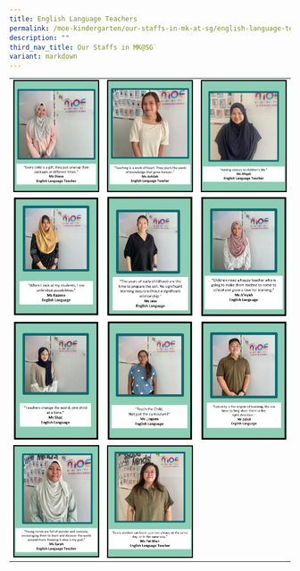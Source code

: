```yaml
---
title: English Language Teachers
permalink: /moe-kindergarten/our-staffs-in-mk-at-sg/english-language-teachers/
description: ""
third_nav_title: Our Staffs in MK@SG
variant: markdown
---
```

<table style="border-collapse: collapse; width: 100%;">
<tbody>
<tr>
<td style="width: 33.3333%;"><img src="/images/MOE Kindergarten/Ms_Diana.png"></td>
<td style="width: 33.3333%;"><img src="/images/MOE Kindergarten/Ashilah_EL.png"></td>
<td style="width: 33.3333%;"><img src="/images/MOE Kindergarten/Afiqah_EL.png"></td>
</tr>
<tr>
<td style="width: 33.3333%;"><img src="/images/elt8.png"></td>
<td style="width: 33.3333%;"><img src="/images/elt5.png"></td>
<td style="width: 33.3333%;"><img src="/images/elt6.png"></td>
</tr>
<tr>
<td style="width: 33.3333%;"><img src="/images/elt11.png"></td>
<td style="width: 33.3333%;"><img src="/images/elt12.png"></td>
<td style="width: 33.3333%;"><img src="/images/elt9.png"></td>
</tr>
<tr>
<td style="width: 33.3333%;"><img src="/images/MOE Kindergarten/Sarah_EL.png"></td>
<td style="width: 33.3333%;"><img src="/images/MOE Kindergarten/Peishan.png"></td>
<td style="width: 33.3333%;">&nbsp;</td>
</tr>
</tbody>
</table>